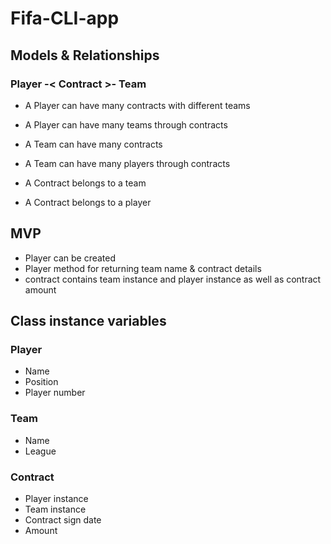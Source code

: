 # Fifa-CLI-app

## Models & Relationships
### Player -< Contract >- Team

- A Player can have many contracts with different teams
- A Player can have many teams through contracts

- A Team can have many contracts
- A Team can have many players through contracts

- A Contract belongs to a team
- A Contract belongs to a player

## MVP
* Player can be created
* Player method for returning team name & contract details
* contract contains team instance and player instance as well as contract amount


## Class instance variables
### Player
* Name
* Position
* Player number

### Team
* Name
* League

### Contract
* Player instance
* Team instance
* Contract sign date
* Amount